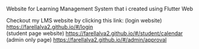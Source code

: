 Website for Learning Management System that i created using Flutter Web

Checkout my LMS website by clicking this link:
(login website) https://farellalva2.github.io/#/login    
(student page website) https://farellalva2.github.io/#/student/calendar
(admin only page) https://farellalva2.github.io/#/admin/approval
